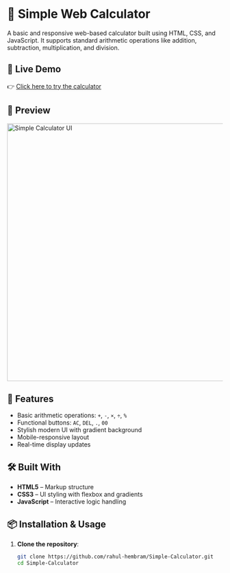 # 🧮 Simple Web Calculator

A basic and responsive web-based calculator built using HTML, CSS, and JavaScript. It supports standard arithmetic operations like addition, subtraction, multiplication, and division.

## 🔗 Live Demo

👉 [Click here to try the calculator](https://rahul-hembram.github.io/Simple-Calculator/)

## 📸 Preview

<!-- Optional: Add a screenshot -->
<img src="https://rahul-hembram.github.io/Simple-Calculator/screenshot.png" alt="Simple Calculator UI" width="600"/>

## 🚀 Features

- Basic arithmetic operations: `+`, `-`, `×`, `÷`, `%`
- Functional buttons: `AC`, `DEL`, `.`, `00`
- Stylish modern UI with gradient background
- Mobile-responsive layout
- Real-time display updates

## 🛠️ Built With

- **HTML5** – Markup structure
- **CSS3** – UI styling with flexbox and gradients
- **JavaScript** – Interactive logic handling

## 📦 Installation & Usage

1. **Clone the repository**:
   ```bash
   git clone https://github.com/rahul-hembram/Simple-Calculator.git
   cd Simple-Calculator
